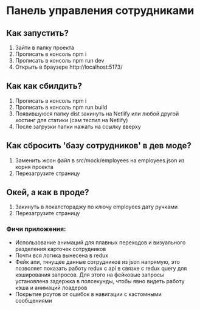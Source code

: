 # Панель управления сотрудниками

## Как запустить?
1) Зайти в папку проекта
2) Прописать в консоль npm i
3) Прописать в консоль npm run dev
4) Открыть в браузере http://localhost:5173/

## Как как сбилдить?
1) Прописать в консоль npm i
2) Прописать в консоль npm run build
3) Появившуюся папку dist закинуть на Netlify или любой другой хостинг для статики (сам тестил на Netlify)
4) После загрузки папки нажать на ссылку вверху

## 
## Как сбросить 'базу сотрудников' в дев моде?
1) Заменить жсон файл в src/mock/employees на employees.json из корня проекта
2) Перезагрузите страницу

## Окей, а как в проде?
1) Закинуть в локалстораджу по ключу employees дату ручками
2) Перезагрузите страницу

### Фичи приложения:
- Использование анимаций для плавных переходов и визуального разделения карточек сотрудников
- Почти вся логика вынесена в redux
- Фейк апи, тянущее данные сотрудников из json напрямую, это позволяет показать работу redux с api в связке с redux query для кэширования запросов. Для этого на фейковые запросы установлена задержка в полсекунды, чтобы явно видеть работу кэша и анимаций лоадеров
- Покрытие роутов от ошибок в навигации с кастомными сообщениями
